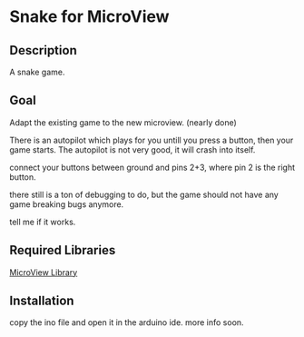 # Snake for MicroView

## Description
A snake game.

## Goal
Adapt the existing game to the new microview. (nearly done)

There is an autopilot which plays for you untill you press a button, then your game starts.
The autopilot is not very good, it will crash into itself.

connect your buttons between ground and pins 2+3, where pin 2 is the right button.

there still is a ton of debugging to do, but the game should not have any game breaking bugs anymore.

tell me if it works.

## Required Libraries
[MicroView Library](https://github.com/geekammo/MicroView-Arduino-Library/)

## Installation
copy the ino file and open it in the arduino ide. more info soon.
